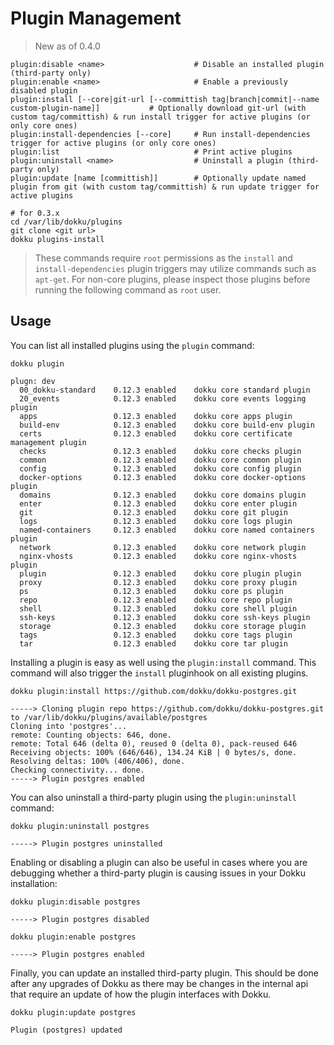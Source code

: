 # Plugin Management

> New as of 0.4.0

```
plugin:disable <name>                    # Disable an installed plugin (third-party only)
plugin:enable <name>                     # Enable a previously disabled plugin
plugin:install [--core|git-url [--committish tag|branch|commit|--name custom-plugin-name]]           # Optionally download git-url (with custom tag/committish) & run install trigger for active plugins (or only core ones)
plugin:install-dependencies [--core]     # Run install-dependencies trigger for active plugins (or only core ones)
plugin:list                              # Print active plugins
plugin:uninstall <name>                  # Uninstall a plugin (third-party only)
plugin:update [name [committish]]        # Optionally update named plugin from git (with custom tag/committish) & run update trigger for active plugins
```

```shell
# for 0.3.x
cd /var/lib/dokku/plugins
git clone <git url>
dokku plugins-install
```

> These commands require `root` permissions as the `install` and `install-dependencies` plugin triggers may utilize commands such as `apt-get`. For non-core plugins, please inspect those plugins before running the following command as `root` user.

## Usage

You can list all installed plugins using the `plugin` command:

```shell
dokku plugin
```

```
plugn: dev
  00_dokku-standard    0.12.3 enabled    dokku core standard plugin
  20_events            0.12.3 enabled    dokku core events logging plugin
  apps                 0.12.3 enabled    dokku core apps plugin
  build-env            0.12.3 enabled    dokku core build-env plugin
  certs                0.12.3 enabled    dokku core certificate management plugin
  checks               0.12.3 enabled    dokku core checks plugin
  common               0.12.3 enabled    dokku core common plugin
  config               0.12.3 enabled    dokku core config plugin
  docker-options       0.12.3 enabled    dokku core docker-options plugin
  domains              0.12.3 enabled    dokku core domains plugin
  enter                0.12.3 enabled    dokku core enter plugin
  git                  0.12.3 enabled    dokku core git plugin
  logs                 0.12.3 enabled    dokku core logs plugin
  named-containers     0.12.3 enabled    dokku core named containers plugin
  network              0.12.3 enabled    dokku core network plugin
  nginx-vhosts         0.12.3 enabled    dokku core nginx-vhosts plugin
  plugin               0.12.3 enabled    dokku core plugin plugin
  proxy                0.12.3 enabled    dokku core proxy plugin
  ps                   0.12.3 enabled    dokku core ps plugin
  repo                 0.12.3 enabled    dokku core repo plugin
  shell                0.12.3 enabled    dokku core shell plugin
  ssh-keys             0.12.3 enabled    dokku core ssh-keys plugin
  storage              0.12.3 enabled    dokku core storage plugin
  tags                 0.12.3 enabled    dokku core tags plugin
  tar                  0.12.3 enabled    dokku core tar plugin
```

Installing a plugin is easy as well using the `plugin:install` command. This command will also trigger the `install` pluginhook on all existing plugins.

```shell
dokku plugin:install https://github.com/dokku/dokku-postgres.git
```

```
-----> Cloning plugin repo https://github.com/dokku/dokku-postgres.git to /var/lib/dokku/plugins/available/postgres
Cloning into 'postgres'...
remote: Counting objects: 646, done.
remote: Total 646 (delta 0), reused 0 (delta 0), pack-reused 646
Receiving objects: 100% (646/646), 134.24 KiB | 0 bytes/s, done.
Resolving deltas: 100% (406/406), done.
Checking connectivity... done.
-----> Plugin postgres enabled
```

You can also uninstall a third-party plugin using the `plugin:uninstall` command:

```shell
dokku plugin:uninstall postgres
```

```
-----> Plugin postgres uninstalled
```

Enabling or disabling a plugin can also be useful in cases where you are debugging whether a third-party plugin is causing issues in your Dokku installation:

```shell
dokku plugin:disable postgres
```

```
-----> Plugin postgres disabled
```

```shell
dokku plugin:enable postgres
```

```
-----> Plugin postgres enabled
```

Finally, you can update an installed third-party plugin. This should be done after any upgrades of Dokku as there may be changes in the internal api that require an update of how the plugin interfaces with Dokku.

```shell
dokku plugin:update postgres
```

```
Plugin (postgres) updated
```
